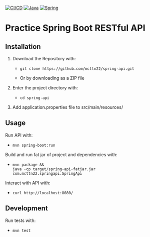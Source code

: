 [![CI/CD](https://github.com/mcttn22/spring-api/actions/workflows/main.yml/badge.svg)](https://github.com/mcttn22/spring-api/actions/workflows/main.yml)
[![Java](https://img.shields.io/badge/java-%23ED8B00.svg?style=for-the-badge&logo=openjdk&logoColor=white)](https://www.java.com/en/)
[![Spring](https://img.shields.io/badge/spring-%236DB33F.svg?style=for-the-badge&logo=spring&logoColor=white)](https://spring.io/)

# Practice Spring Boot RESTful API

## Installation

1. Download the Repository with:

   - ```
     git clone https://github.com/mcttn22/spring-api.git
     ```
   -  Or by downloading as a ZIP file

2. Enter the project directory with:
   - ```
     cd spring-api
     ```

3. Add application.properties file to src/main/resources/

## Usage

Run API with:
- ```
  mvn spring-boot:run
  ```

Build and run fat jar of project and dependencies with:
- ```
  mvn package &&
  java -cp target/spring-api-fatjar.jar com.mcttn22.springapi.SpringApi
  ```

Interact with API with:
- ```
  curl http://localhost:8080/
  ```

## Development

Run tests with:
- ```
  mvn test
  ```


